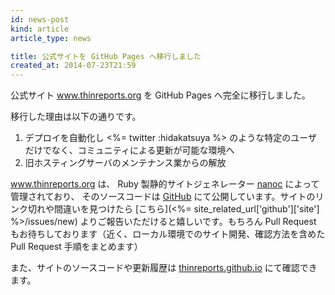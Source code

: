 ```yaml
---
id: news-post
kind: article
article_type: news

title: 公式サイトを GitHub Pages へ移行しました
created_at: 2014-07-23T21:59
---
```


公式サイト www.thinreports.org を GitHub Pages へ完全に移行しました。  

移行した理由は以下の通りです。

  1. デプロイを自動化し <%= twitter :hidakatsuya %> のような特定のユーザだけでなく、コミュニティによる更新が可能な環境へ
  2. 旧ホスティングサーバのメンテナンス業からの解放

www.thinreports.org は、 Ruby 製静的サイトジェネレーター [nanoc](http://nanoc.ws/) によって管理されており、
そのソースコードは [GitHub](<%= site_related_url['github']['site'] %>) にて公開しています。サイトのリンク切れや間違いを見つけたら [こちら](<%= site_related_url['github']['site'] %>/issues/new) よりご報告いただけると嬉しいです。もちろん Pull Request もお待ちしております（近く、ローカル環境でのサイト開発、確認方法を含めた Pull Request 手順をまとめます）

また、サイトのソースコードや更新履歴は [thinreports.github.io](<%= site_related_url['github']['site_source'] %>) にて確認できます。
